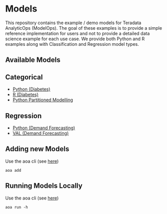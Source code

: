 

# Models

This repository contains the example / demo models for Teradata AnalyticOps (ModelOps). The goal of these examples is to provide a simple reference implementation for users and not to provide a detailed data science example for each use case. We provide both Python and R examples along with Classification and Regression model types.

## Available Models

## Categorical

- [Python (Diabetes)](model_definitions/03c9a01f-bd46-4e7c-9a60-4282039094e6)
- [R (Diabetes)](model_definitions/bf6a52b2-b595-4358-ac4f-24fb41a85c45)
- [Python Partitioned Modelling](model_definitions/dfd4052e-f91b-4aa5-9c79-f26d649dd931)

## Regression

- [Python (Demand Forecasting)](model_definitions/b1e18b12-5ccd-4c94-b96b-c2cebf230150)
- [VAL (Demand Forecasting)](model_definitions/db62c97c-2cd5-4f4e-af3c-b967c13d0327)


## Adding new Models

Use the aoa cli (see [here](https://pypi.org/project/aoa/))

```
aoa add
```

## Running Models Locally

Use the aoa cli (see [here](https://pypi.org/project/aoa/))

```
aoa run -h
```
